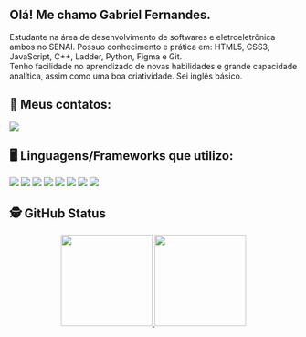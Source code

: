 ## Olá! Me chamo Gabriel Fernandes.
Estudante na área de desenvolvimento de softwares e eletroeletrônica ambos no SENAI. Possuo conhecimento e prática em: HTML5, CSS3, JavaScript, C++, Ladder, Python, Figma e Git.  
Tenho facilidade no aprendizado de novas habilidades e grande capacidade analítica, assim como uma boa criatividade. Sei inglês básico.

## 📱 Meus contatos:
[![](https://img.shields.io/badge/LinkedIn-0077B5?style=for-the-badge&logo=linkedin&logoColor=white)](https://www.linkedin.com/in/gabriel-fernandes-da-silva-454a0b208?utm_source=share&utm_campaign=share_via&utm_content=profile&utm_medium=android_app)

## 🖥️ Linguagens/Frameworks que utilizo:
![](https://img.shields.io/badge/HTML5-E34F26?style=for-the-badge&logo=html5&logoColor=white)
![](https://img.shields.io/badge/CSS3-1572B6?style=for-the-badge&logo=css3&logoColor=white)
![](https://img.shields.io/badge/C++-00599C?style=for-the-badge&logo=c%2B%2B&logoColor=white)
![](https://img.shields.io/badge/Ladder-777BB4?style=for-the-badge&logoColor=white)
![](https://img.shields.io/badge/JavaScript-F7DF1E?style=for-the-badge&logo=javascript&logoColor=black)
![](https://img.shields.io/badge/Python-3776AB?style=for-the-badge&logo=python&logoColor=white)
![](https://img.shields.io/badge/Figma-F24E1E?style=for-the-badge&logo=figma&logoColor=white)
![](https://img.shields.io/badge/Git-F05032?style=for-the-badge&logo=git&logoColor=white)

## 🕵️ GitHub Status
<div align="center">
  <a href="https://github.com/gabriel-wav">
    <img height="160rem" src="https://github-readme-stats-sigma-five.vercel.app/api?username=gabriel-wav&show_icons=true&theme=dracula&title_color=fc036c&text_color=08807b&include_all_commits=true&count_private=true"/>
    <img height="160rem" src="https://github-readme-stats.vercel.app/api/top-langs/?username=gabriel-wav&title_color=f0cdab&text_color=b6d4bb&layout=compact&langs_count=7&theme=dracula"/>
  </a>
</div>
